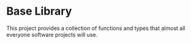 # Base Library

This project provides a collection of functions and types that almost all everyone software projects will use.